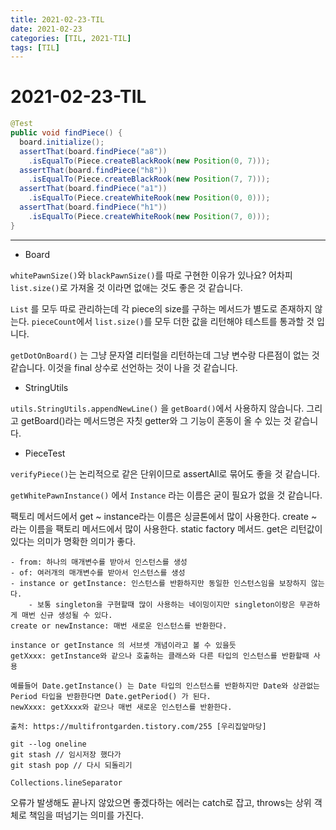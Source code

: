```yaml
---
title: 2021-02-23-TIL
date: 2021-02-23
categories: [TIL, 2021-TIL]
tags: [TIL]
---
```


# 2021-02-23-TIL

```java
@Test
public void findPiece() {
  board.initialize();
  assertThat(board.findPiece("a8"))
    .isEqualTo(Piece.createBlackRook(new Position(0, 7)));
  assertThat(board.findPiece("h8"))
    .isEqualTo(Piece.createBlackRook(new Position(7, 7)));
  assertThat(board.findPiece("a1"))
    .isEqualTo(Piece.createWhiteRook(new Position(0, 0)));
  assertThat(board.findPiece("h1"))
    .isEqualTo(Piece.createWhiteRook(new Position(7, 0)));
}
```

---

- Board

`whitePawnSize()`와 `blackPawnSize()`를 따로 구현한 이유가 있나요? 어차피 `list.size()`로 가져올 것 이라면 없애는 것도 좋은 것 같습니다.

`List` 를 모두 따로 관리하는데 각 piece의 size를 구하는 메서드가 별도로 존재하지 않는다. `pieceCount`에서 `list.size()`를 모두 더한 값을 리턴해야 테스트를 통과할 것 입니다.

`getDotOnBoard()` 는 그냥 문자열 리터럴을 리턴하는데 그냥 변수랑 다른점이 없는 것 같습니다. 이것을 final 상수로 선언하는 것이 나을 것 같습니다.

- StringUtils

`utils.StringUtils.appendNewLine()` 을 `getBoard()`에서 사용하지 않습니다. 그리고 getBoard()라는 메서드명은 자칫 getter와 그 기능이 혼동이 올 수 있는 것 같습니다.

- PieceTest

`verifyPiece()`는 논리적으로 같은 단위이므로 assertAll로 묶어도 좋을 것 같습니다.

`getWhitePawnInstance()` 에서 `Instance` 라는 이름은 굳이 필요가 없을 것 같습니다.

팩토리 메서드에서 get ~ instance라는 이름은 싱글톤에서 많이 사용한다. create ~ 라는 이름을 팩토리 메서드에서 많이 사용한다. static factory 메서드. get은 리턴값이 있다는 의미가 명확한 의미가 좋다.

```
- from: 하나의 매개변수를 받아서 인스턴스를 생성
- of: 여러개의 매개변수를 받아서 인스턴스를 생성
- instance or getInstance: 인스턴스를 반환하지만 동일한 인스턴스임을 보장하지 않는다.
	- 보통 singleton을 구현할때 많이 사용하는 네이밍이지만 singleton이랑은 무관하게 매번 신규 생성될 수 있다.
create or newInstance: 매번 새로운 인스턴스를 반환한다.

instance or getInstance 의 서브셋 개념이라고 볼 수 있을듯
getXxxx: getInstance와 같으나 호출하는 클래스와 다른 타입의 인스턴스를 반환할때 사용

예를들어 Date.getInstance() 는 Date 타입의 인스턴스를 반환하지만 Date와 상관없는 Period 타입을 반환한다면 Date.getPeriod() 가 된다.
newXxxx: getXxxx와 같으나 매번 새로운 인스턴스를 반환한다.

출처: https://multifrontgarden.tistory.com/255 [우리집앞마당]
```

```
git --log oneline
git stash // 임시저장 했다가
git stash pop // 다시 되돌리기
```

`Collections.lineSeparator` 

오류가 발생해도 끝나지 않았으면 좋겠다하는 에러는 catch로 잡고,  throws는 상위 객체로 책임을 떠넘기는 의미를 가진다.